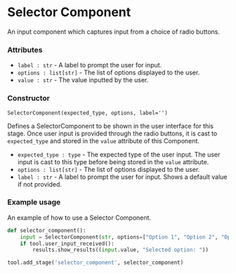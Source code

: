 # Selector Component

An input component which captures input from a choice of radio buttons.

### Attributes
- `label : str` - A label to prompt the user for input.
- `options : list[str]` - The list of options displayed to the user.
- `value : str` - The value inputted by the user.

### Constructor
`SelectorComponent(expected_type, options, label='')`

Defines a SelectorComponent to be shown in the user interface for this stage. Once user input is provided through the radio buttons, it is cast to `expected_type` and stored in the `value` attribute of this Component.

- `expected_type : type` - The expected type of the user input. The user input is cast to this type before being stored in the `value` attribute.
- `options : list[str]` - The list of options displayed to the user.
- `label : str` - A label to prompt the user for input. Shows a default value if not provided.

### Example usage
An example of how to use a Selector Component. 

```python
def selector_component():
    input = SelectorComponent(str, options=["Option 1", "Option 2", "Option 3"], label="Pick your option")
    if tool.user_input_received():
        results.show_results((input.value, "Selected option: "))

tool.add_stage('selector_component', selector_component)
```
